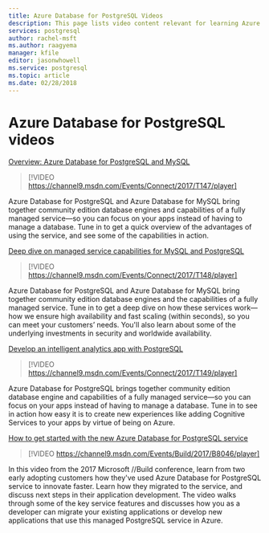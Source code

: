 ```yaml
---
title: Azure Database for PostgreSQL Videos
description: This page lists video content relevant for learning Azure Database for PostgreSQL.
services: postgresql
author: rachel-msft
ms.author: raagyema
manager: kfile
editor: jasonwhowell
ms.service: postgresql
ms.topic: article
ms.date: 02/28/2018
---
```

# Azure Database for PostgreSQL videos

[Overview: Azure Database for PostgreSQL and MySQL](https://channel9.msdn.com/Events/Connect/2017/T147)

>[!VIDEO https://channel9.msdn.com/Events/Connect/2017/T147/player]

Azure Database for PostgreSQL and Azure Database for MySQL bring together community edition database engines and capabilities of a fully managed service—so you can focus on your apps instead of having to manage a database. Tune in to get a quick overview of the advantages of using the service, and see some of the capabilities in action.

[Deep dive on managed service capabilities for MySQL and PostgreSQL](https://channel9.msdn.com/Events/Connect/2017/T148)

>[!VIDEO https://channel9.msdn.com/Events/Connect/2017/T148/player]

Azure Database for PostgreSQL and Azure Database for MySQL bring together community edition database engines and the capabilities of a fully managed service. Tune in to get a deep dive on how these services work—how we ensure high availability and fast scaling (within seconds), so you can meet your customers’ needs. You'll also learn about some of the underlying investments in security and worldwide availability.

[Develop an intelligent analytics app with PostgreSQL](https://channel9.msdn.com/Events/Connect/2017/T149)

>[!VIDEO https://channel9.msdn.com/Events/Connect/2017/T149/player]

Azure Database for PostgreSQL brings together community edition database engine and capabilities of a fully managed service—so you can focus on your apps instead of having to manage a database. Tune in to see in action how easy it is to create new experiences like adding Cognitive Services to your apps by virtue of being on Azure.

[How to get started with the new Azure Database for PostgreSQL service](https://channel9.msdn.com/events/Build/2017/B8046)

>[!VIDEO https://channel9.msdn.com/Events/Build/2017/B8046/player]

In this video from the 2017 Microsoft //Build conference, learn from two early adopting customers how they've used Azure Database for PostgreSQL service to innovate faster. Learn how they migrated to the service, and discuss next steps in their application development. The video walks through some of the key service features and discusses how you as a developer can migrate your existing applications or develop new applications that use this managed PostgreSQL service in Azure.
